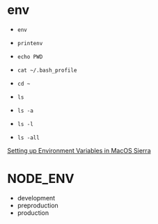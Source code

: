 # env
- `env`
- `printenv`
- `echo PWD`
- `cat ~/.bash_profile`

- `cd ~`
- `ls`
- `ls -a`
- `ls -l`
- `ls -all`

[Setting up Environment Variables in MacOS Sierra](https://medium.com/@himanshuagarwal1395/setting-up-environment-variables-in-macos-sierra-f5978369b255)

# NODE_ENV
- development
- preproduction
- production




